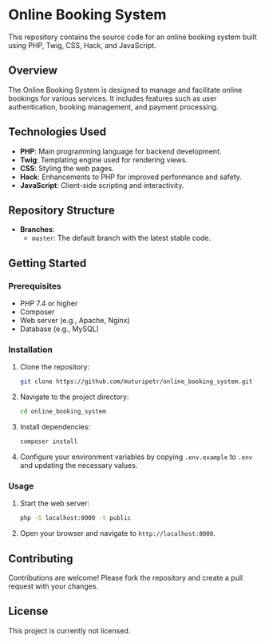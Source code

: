 
# Online Booking System

This repository contains the source code for an online booking system built using PHP, Twig, CSS, Hack, and JavaScript.

## Overview

The Online Booking System is designed to manage and facilitate online bookings for various services. It includes features such as user authentication, booking management, and payment processing.

## Technologies Used

- **PHP**: Main programming language for backend development.
- **Twig**: Templating engine used for rendering views.
- **CSS**: Styling the web pages.
- **Hack**: Enhancements to PHP for improved performance and safety.
- **JavaScript**: Client-side scripting and interactivity.

## Repository Structure

- **Branches**: 
  - `master`: The default branch with the latest stable code.

## Getting Started

### Prerequisites

- PHP 7.4 or higher
- Composer
- Web server (e.g., Apache, Nginx)
- Database (e.g., MySQL)

### Installation

1. Clone the repository:
   ```sh
   git clone https://github.com/muturipetr/online_booking_system.git
   ```
2. Navigate to the project directory:
   ```sh
   cd online_booking_system
   ```
3. Install dependencies:
   ```sh
   composer install
   ```
4. Configure your environment variables by copying `.env.example` to `.env` and updating the necessary values.

### Usage

1. Start the web server:
   ```sh
   php -S localhost:8000 -t public
   ```
2. Open your browser and navigate to `http://localhost:8000`.

## Contributing

Contributions are welcome! Please fork the repository and create a pull request with your changes.

## License

This project is currently not licensed. 
